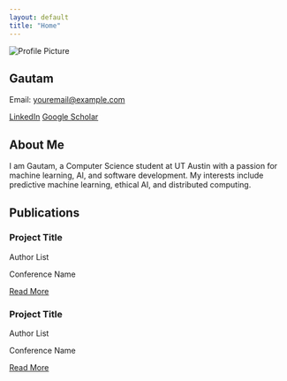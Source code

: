 ```yaml
---
layout: default
title: "Home"
---
```


<section id="home">
  <div class="container home-container">
    <div class="left">
      <img src="{{ '/assets/profile.jpg' | relative_url }}" alt="Profile Picture">
      <h1>Gautam</h1>
      <p>Email: <a href="mailto:youremail@example.com">youremail@example.com</a></p>
      <div class="buttons">
        <a href="https://www.linkedin.com/in/your-linkedin" target="_blank">LinkedIn</a>
        <a href="https://scholar.google.com/citations?user=your-scholar-id" target="_blank">Google Scholar</a>
      </div>
    </div>
    <div class="right">
      <h2>About Me</h2>
      <p>I am Gautam, a Computer Science student at UT Austin with a passion for machine learning, AI, and software development. My interests include predictive machine learning, ethical AI, and distributed computing.</p>
    </div>
  </div>
</section>

<section id="publications">
  <div class="container publications-container">
    <h2>Publications</h2>
    <div class="publication-card">
      <h3>Project Title</h3>
      <p>Author List</p>
      <p>Conference Name</p>
      <a href="link-to-conference-paper" target="_blank">Read More</a>
    </div>
    <!-- Add more publication cards as needed -->
    <div class="publication-card">
      <h3>Project Title</h3>
      <p>Author List</p>
      <p>Conference Name</p>
      <a href="link-to-conference-paper" target="_blank">Read More</a>
    </div>
  </div>
</section>
